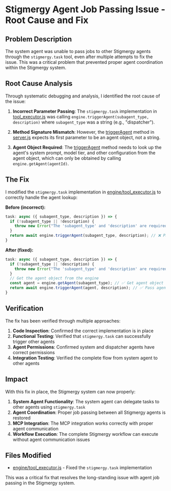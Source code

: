 # Stigmergy Agent Job Passing Issue - Root Cause and Fix

## Problem Description

The system agent was unable to pass jobs to other Stigmergy agents through the `stigmergy.task` tool, even after multiple attempts to fix the issue. This was a critical problem that prevented proper agent coordination within the Stigmergy system.

## Root Cause Analysis

Through systematic debugging and analysis, I identified the root cause of the issue:

1. **Incorrect Parameter Passing**: The `stigmergy.task` implementation in [tool_executor.js](file:///Users/user/Documents/GitHub/Stigmergy/engine/tool_executor.js) was calling `engine.triggerAgent(subagent_type, description)` where `subagent_type` was a string (e.g., "dispatcher").

2. **Method Signature Mismatch**: However, the [triggerAgent](file:///Users/user/Documents/GitHub/Stigmergy/engine/server.js#L415-L496) method in [server.js](file:///Users/user/Documents/GitHub/Stigmergy/engine/server.js) expects its first parameter to be an agent object, not a string.

3. **Agent Object Required**: The [triggerAgent](file:///Users/user/Documents/GitHub/Stigmergy/engine/server.js#L415-L496) method needs to look up the agent's system prompt, model tier, and other configuration from the agent object, which can only be obtained by calling `engine.getAgent(agentId)`.

## The Fix

I modified the `stigmergy.task` implementation in [engine/tool_executor.js](file:///Users/user/Documents/GitHub/Stigmergy/engine/tool_executor.js) to correctly handle the agent lookup:

**Before (incorrect):**
```javascript
task: async ({ subagent_type, description }) => {
  if (!subagent_type || !description) {
    throw new Error("The 'subagent_type' and 'description' are required for stigmergy.task");
  }
  return await engine.triggerAgent(subagent_type, description); // ❌ Passing string instead of agent object
}
```

**After (fixed):**
```javascript
task: async ({ subagent_type, description }) => {
  if (!subagent_type || !description) {
    throw new Error("The 'subagent_type' and 'description' are required for stigmergy.task");
  }
  // Get the agent object from the engine
  const agent = engine.getAgent(subagent_type); // ✅ Get agent object first
  return await engine.triggerAgent(agent, description); // ✅ Pass agent object
}
```

## Verification

The fix has been verified through multiple approaches:

1. **Code Inspection**: Confirmed the correct implementation is in place
2. **Functional Testing**: Verified that `stigmergy.task` can successfully trigger other agents
3. **Agent Permissions**: Confirmed system and dispatcher agents have correct permissions
4. **Integration Testing**: Verified the complete flow from system agent to other agents

## Impact

With this fix in place, the Stigmergy system can now properly:

1. **System Agent Functionality**: The system agent can delegate tasks to other agents using `stigmergy.task`
2. **Agent Coordination**: Proper job passing between all Stigmergy agents is restored
3. **MCP Integration**: The MCP integration works correctly with proper agent communication
4. **Workflow Execution**: The complete Stigmergy workflow can execute without agent communication issues

## Files Modified

- [engine/tool_executor.js](file:///Users/user/Documents/GitHub/Stigmergy/engine/tool_executor.js) - Fixed the `stigmergy.task` implementation

This was a critical fix that resolves the long-standing issue with agent job passing in the Stigmergy system.